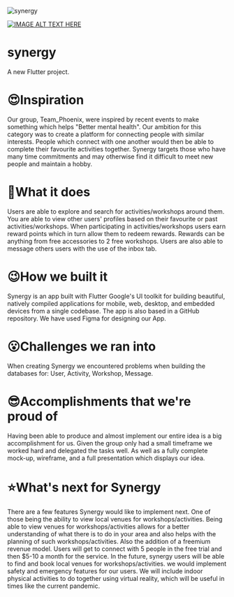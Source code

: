 ![synergy](https://github.com/sgsm74/hackathon-phoenix/android/app/src/main/res/mipmap-xxxhdpi/ic_launcher.png?raw=true)

[![IMAGE ALT TEXT HERE](https://img.youtube.com/vi/YOUTUBE_VIDEO_ID_HERE/0.jpg)](https://www.youtube.com/watch?v=B-4zOxOHnPU)

# synergy

A new Flutter project.

# 😍Inspiration
Our group, Team_Phoenix, were inspired by recent events to make something which helps "Better mental health". Our ambition for this category was to create a platform for connecting people with similar interests. People which connect with one another would then be able to complete their favourite activities together. Synergy targets those who have many time commitments and may otherwise find it difficult to meet new people and maintain a hobby.

# 🤩What it does
Users are able to explore and search for activities/workshops around them. You are able to view other users' profiles based on their favourite or past activities/workshops. When participating in activities/workshops users earn reward points which in turn allow them to redeem rewards. Rewards can be anything from free accessories to 2 free workshops. Users are also able to message others users with the use of the inbox tab.

# 😉How we built it
Synergy is an app built with Flutter Google's UI toolkit for building beautiful, natively compiled applications for mobile, web, desktop, and embedded devices from a single codebase. The app is also based in a GitHub repository. We have used Figma for designing our App.

# 😮Challenges we ran into
When creating Synergy we encountered problems when building the databases for: User, Activity, Workshop, Message.

# 😎Accomplishments that we're proud of
Having been able to produce and almost implement our entire idea is a big accomplishment for us. Given the group only had a small timeframe we worked hard and delegated the tasks well. As well as a fully complete mock-up, wireframe, and a full presentation which displays our idea.

# ⭐What's next for Synergy
There are a few features Synergy would like to implement next. One of those being the ability to view local venues for workshops/activities. Being able to view venues for workshops/activities allows for a better understanding of what there is to do in your area and also helps with the planning of such workshops/activities. Also the addition of a freemium revenue model. Users will get to connect with 5 people in the free trial and then $5-10 a month for the service. In the future, synergy users will be able to find and book local venues for workshops/activities. we would implement safety and emergency features for our users. We will include indoor physical activities to do together using virtual reality, which will be useful in times like the current pandemic.
